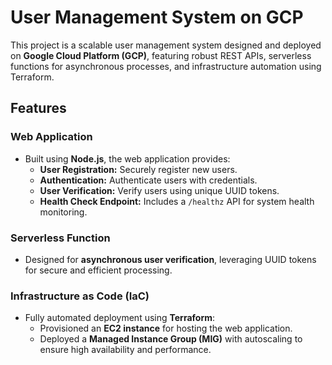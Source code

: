 # User Management System on GCP  

This project is a scalable user management system designed and deployed on **Google Cloud Platform (GCP)**, featuring robust REST APIs, serverless functions for asynchronous processes, and infrastructure automation using Terraform.

## Features

### Web Application
- Built using **Node.js**, the web application provides:
  - **User Registration:** Securely register new users.
  - **Authentication:** Authenticate users with credentials.
  - **User Verification:** Verify users using unique UUID tokens.
  - **Health Check Endpoint:** Includes a `/healthz` API for system health monitoring.

### Serverless Function
- Designed for **asynchronous user verification**, leveraging UUID tokens for secure and efficient processing.

### Infrastructure as Code (IaC)
- Fully automated deployment using **Terraform**:
  - Provisioned an **EC2 instance** for hosting the web application.
  - Deployed a **Managed Instance Group (MIG)** with autoscaling to ensure high availability and performance.
